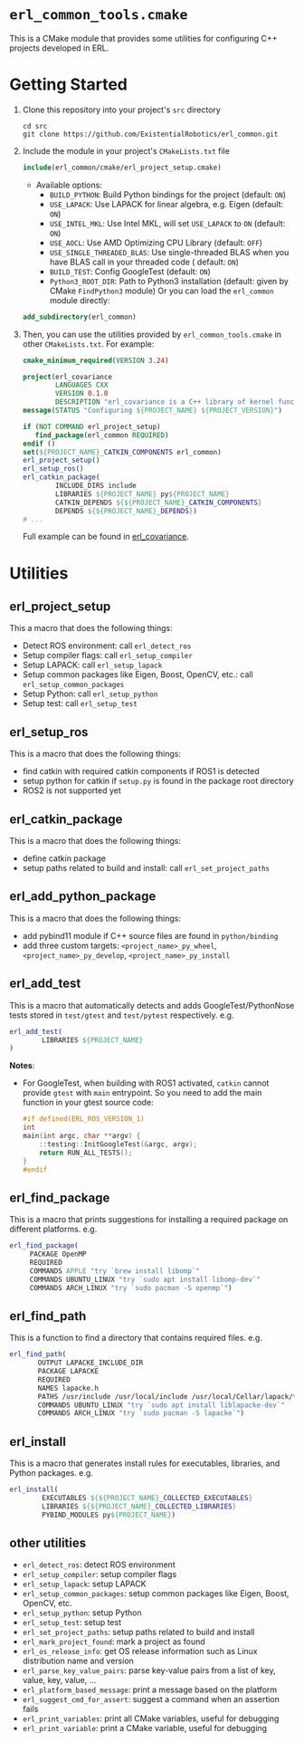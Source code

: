 `erl_common_tools.cmake`
============

This is a CMake module that provides some utilities for configuring C++ projects developed in ERL.

# Getting Started

1. Clone this repository into your project's `src` directory
    ```shell
    cd src
    git clone https://github.com/ExistentialRobotics/erl_common.git
    ```
2. Include the module in your project's `CMakeLists.txt` file
    ```cmake
    include(erl_common/cmake/erl_project_setup.cmake)
    ```
    - Available options:
        - `BUILD_PYTHON`: Build Python bindings for the project (default: `ON`)
        - `USE_LAPACK`: Use LAPACK for linear algebra, e.g. Eigen (default: `ON`)
        - `USE_INTEL_MKL`: Use Intel MKL, will set `USE_LAPACK` to `ON` (default: `ON`)
        - `USE_AOCL`: Use AMD Optimizing CPU Library (default: `OFF`)
        - `USE_SINGLE_THREADED_BLAS`: Use single-threaded BLAS when you have BLAS call in your
          threaded code (
          default: `ON`)
        - `BUILD_TEST`: Config GoogleTest (default: `ON`)
        - `Python3_ROOT_DIR`: Path to Python3 installation (default: given by CMake `FindPython3`
          module)
          Or you can load the `erl_common` module directly:
    ```cmake
    add_subdirectory(erl_common)
    ```
3. Then, you can use the utilities provided by `erl_common_tools.cmake` in other `CMakeLists.txt`.
   For example:
    ```cmake
    cmake_minimum_required(VERSION 3.24)
    
    project(erl_covariance
            LANGUAGES CXX
            VERSION 0.1.0
            DESCRIPTION "erl_covariance is a C++ library of kernel functions")
    message(STATUS "Configuring ${PROJECT_NAME} ${PROJECT_VERSION}")
    
    if (NOT COMMAND erl_project_setup)
       find_package(erl_common REQUIRED)
    endif ()
    set(${PROJECT_NAME}_CATKIN_COMPONENTS erl_common)
    erl_project_setup()
    erl_setup_ros()
    erl_catkin_package(
            INCLUDE_DIRS include
            LIBRARIES ${PROJECT_NAME} py${PROJECT_NAME}
            CATKIN_DEPENDS ${${PROJECT_NAME}_CATKIN_COMPONENTS}
            DEPENDS ${${PROJECT_NAME}_DEPENDS})
    # ...
    ```
   Full example can be found
   in [erl_covariance](https://github.com/ExistentialRobotics/erl_covariance/blob/main/CMakeLists.txt).

# Utilities

## erl_project_setup

This a macro that does the following things:

- Detect ROS environment: call `erl_detect_ros`
- Setup compiler flags: call `erl_setup_compiler`
- Setup LAPACK: call `erl_setup_lapack`
- Setup common packages like Eigen, Boost, OpenCV, etc.: call `erl_setup_common_packages`
- Setup Python: call `erl_setup_python`
- Setup test: call `erl_setup_test`

## erl_setup_ros

This is a macro that does the following things:

- find catkin with required catkin components if ROS1 is detected
- setup python for catkin if `setup.py` is found in the package root directory
- ROS2 is not supported yet

## erl_catkin_package

This is a macro that does the following things:

- define catkin package
- setup paths related to build and install: call `erl_set_project_paths`

## erl_add_python_package

This is a macro that does the following things:

- add pybind11 module if C++ source files are found in `python/binding`
- add three custom targets: `<project_name>_py_wheel`, `<project_name>_py_develop`,
  `<project_name>_py_install`

## erl_add_test

This is a macro that automatically detects and adds GoogleTest/PythonNose tests stored in
`test/gtest` and
`test/pytest` respectively. e.g.

```cmake
erl_add_test(
        LIBRARIES ${PROJECT_NAME}
)
```

**Notes**:

- For GoogleTest, when building with ROS1 activated, `catkin` cannot provide `gtest` with `main`
  entrypoint. So you need
  to add the main function in your gtest source code:
   ```c++
   #if defined(ERL_ROS_VERSION_1)
   int
   main(int argc, char **argv) {
       ::testing::InitGoogleTest(&argc, argv);
       return RUN_ALL_TESTS();
   }
   #endif
   ```

## erl_find_package

This is a macro that prints suggestions for installing a required package on different platforms.
e.g.

```cmake
erl_find_package(
     PACKAGE OpenMP
     REQUIRED
     COMMANDS APPLE "try `brew install libomp`"
     COMMANDS UBUNTU_LINUX "try `sudo apt install libomp-dev`"
     COMMANDS ARCH_LINUX "try `sudo pacman -S openmp`")
```

## erl_find_path

This is a function to find a directory that contains required files. e.g.

```cmake
erl_find_path(
       OUTPUT LAPACKE_INCLUDE_DIR
       PACKAGE LAPACKE
       REQUIRED
       NAMES lapacke.h
       PATHS /usr/include /usr/local/include /usr/local/Cellar/lapack/*/include
       COMMANDS UBUNTU_LINUX "try `sudo apt install liblapacke-dev`"
       COMMANDS ARCH_LINUX "try `sudo pacman -S lapacke`")
```

## erl_install

This is a macro that generates install rules for executables, libraries, and Python packages. e.g.

```cmake
erl_install(
        EXECUTABLES ${${PROJECT_NAME}_COLLECTED_EXECUTABLES}
        LIBRARIES ${${PROJECT_NAME}_COLLECTED_LIBRARIES}
        PYBIND_MODULES py${PROJECT_NAME})
```

## other utilities

- `erl_detect_ros`: detect ROS environment
- `erl_setup_compiler`: setup compiler flags
- `erl_setup_lapack`: setup LAPACK
- `erl_setup_common_packages`: setup common packages like Eigen, Boost, OpenCV, etc.
- `erl_setup_python`: setup Python
- `erl_setup_test`: setup test
- `erl_set_project_paths`: setup paths related to build and install
- `erl_mark_project_found`: mark a project as found
- `erl_os_release_info`: get OS release information such as Linux distribution name and version
- `erl_parse_key_value_pairs`: parse key-value pairs from a list of key, value, key, value, ...
- `erl_platform_based_message`: print a message based on the platform
- `erl_suggest_cmd_for_assert`: suggest a command when an assertion fails
- `erl_print_variables`: print all CMake variables, useful for debugging
- `erl_print_variable`: print a CMake variable, useful for debugging
